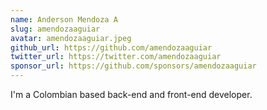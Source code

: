 ```yaml
---
name: Anderson Mendoza A
slug: amendozaaguiar
avatar: amendozaaguiar.jpeg
github_url: https://github.com/amendozaaguiar
twitter_url: https://twitter.com/amendozaaguiar
sponsor_url: https://github.com/sponsors/amendozaaguiar
---
```


I'm a Colombian based back-end and front-end developer.
